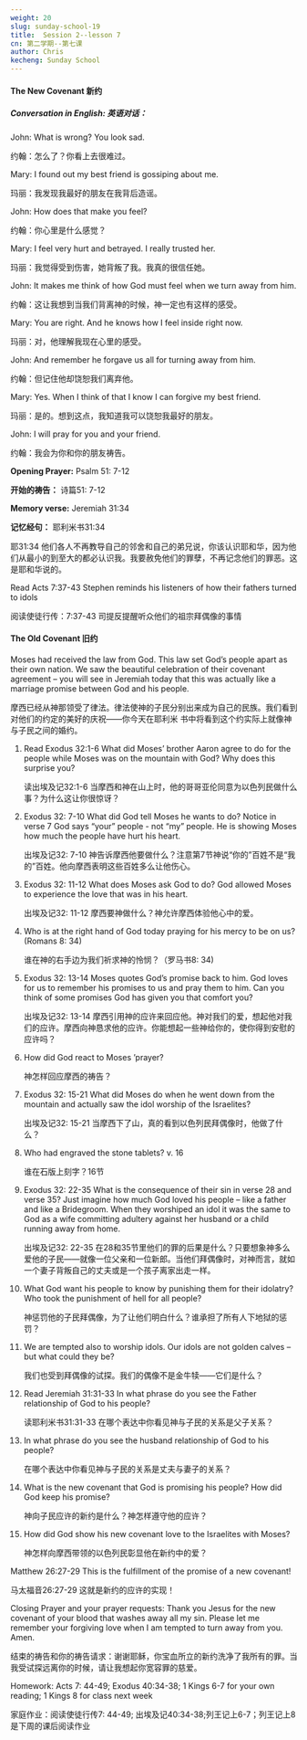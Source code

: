 ```yaml
---
weight: 20
slug: sunday-school-19
title:  Session 2--lesson 7
cn: 第二学期--第七课
author: Chris
kecheng: Sunday School
---
```



#### The New Covenant 新约

##### Conversation in English: 英语对话：

John: What is wrong? You look sad.

约翰：怎么了？你看上去很难过。

Mary: I found out my best friend is gossiping about me.

玛丽：我发现我最好的朋友在我背后造谣。

John: How does that make you feel?

约翰：你心里是什么感觉？

Mary: I feel very hurt and betrayed. I really trusted her.

玛丽：我觉得受到伤害，她背叛了我。我真的很信任她。

John: It makes me think of how God must feel when we turn away from him.

约翰：这让我想到当我们背离神的时候，神一定也有这样的感受。

Mary: You are right. And he knows how I feel inside right now.

玛丽：对，他理解我现在心里的感受。

John: And remember he forgave us all for turning away from him.

约翰：但记住他却饶恕我们离弃他。

Mary: Yes. When I think of that I know I can forgive my best friend.

玛丽：是的。想到这点，我知道我可以饶恕我最好的朋友。

John: I will pray for you and your friend.

约翰：我会为你和你的朋友祷告。

**Opening Prayer:** Psalm 51: 7-12

**开始的祷告：** 诗篇51: 7-12

**Memory verse:** Jeremiah 31:34

**记忆经句：** 耶利米书31:34

耶31:34 他们各人不再教导自己的邻舍和自己的弟兄说，你该认识耶和华，因为他们从最小的到至大的都必认识我。我要赦免他们的罪孽，不再记念他们的罪恶。这是耶和华说的。

Read Acts 7:37-43 Stephen reminds his listeners of how their fathers turned to idols

阅读使徒行传：7:37-43 司提反提醒听众他们的祖宗拜偶像的事情

#### The Old Covenant 旧约

Moses had received the law from God. This law set God’s people apart as their own nation. We saw the beautiful celebration of their covenant agreement – you will see in Jeremiah today that this was actually like a marriage promise between God and his people.

摩西已经从神那领受了律法。律法使神的子民分别出来成为自己的民族。我们看到对他们的约定的美好的庆祝——你今天在耶利米 书中将看到这个约实际上就像神与子民之间的婚约。

1. Read Exodus 32:1-6 What did Moses’ brother Aaron agree to do for the people while Moses was on the mountain with God? Why does this surprise you?

    读出埃及记32:1-6 当摩西和神在山上时，他的哥哥亚伦同意为以色列民做什么事？为什么这让你很惊讶？

2. Exodus 32: 7-10 What did God tell Moses he wants to do? Notice in verse 7 God says “your” people - not “my” people. He is showing Moses how much the people have hurt his heart.

    出埃及记32: 7-10 神告诉摩西他要做什么？注意第7节神说“你的”百姓不是“我的”百姓。他向摩西表明这些百姓多么让他伤心。

3. Exodus 32: 11-12 What does Moses ask God to do? God allowed Moses to experience the love that was in his heart.

    出埃及记32: 11-12 摩西要神做什么？神允许摩西体验他心中的爱。

4. Who is at the right hand of God today praying for his mercy to be on us? (Romans 8: 34)

    谁在神的右手边为我们祈求神的怜悯？（罗马书8: 34)

5. Exodus 32: 13-14 Moses quotes God’s promise back to him. God loves for us to remember his promises to us and pray them to him. Can you think of some promises God has given you that comfort you?

    出埃及记32: 13-14 摩西引用神的应许来回应他。神对我们的爱，想起他对我们的应许。摩西向神恳求他的应许。你能想起一些神给你的，使你得到安慰的应许吗？

6. How did God react to Moses ’prayer?

    神怎样回应摩西的祷告？

7. Exodus 32: 15-21 What did Moses do when he went down from the mountain and actually saw the idol worship of the Israelites?

    出埃及记32: 15-21 当摩西下了山，真的看到以色列民拜偶像时，他做了什么？

8. Who had engraved the stone tablets? v. 16

    谁在石版上刻字？16节

9. Exodus 32: 22-35 What is the consequence of their sin in verse 28 and verse 35? Just imagine how much God loved his people – like a father and like a Bridegroom. When they worshiped an idol it was the same to God as a wife committing adultery against her husband or a child running away from home.

    出埃及记32: 22-35 在28和35节里他们的罪的后果是什么？只要想象神多么爱他的子民——就像一位父亲和一位新郎。当他们拜偶像时，对神而言，就如一个妻子背叛自己的丈夫或是一个孩子离家出走一样。

10. What God want his people to know by punishing them for their idolatry? Who took the punishment of hell for all people?

    神惩罚他的子民拜偶像，为了让他们明白什么？谁承担了所有人下地狱的惩罚？

11. We are tempted also to worship idols. Our idols are not golden calves – but what could they be?

    我们也受到拜偶像的试探。我们的偶像不是金牛犊——它们是什么？

12. Read Jeremiah 31:31-33 In what phrase do you see the Father relationship of God to his people?

    读耶利米书31:31-33 在哪个表达中你看见神与子民的关系是父子关系？

13. In what phrase do you see the husband relationship of God to his people?

    在哪个表达中你看见神与子民的关系是丈夫与妻子的关系？

14. What is the new covenant that God is promising his people? How did God keep his promise?

    神向子民应许的新约是什么？神怎样遵守他的应许？

15. How did God show his new covenant love to the Israelites with Moses?

    神怎样向摩西带领的以色列民彰显他在新约中的爱？

Matthew 26:27-29 This is the fulfillment of the promise of a new covenant!

马太福音26:27-29 这就是新约的应许的实现！

Closing Prayer and your prayer requests: Thank you Jesus for the new covenant of your blood that washes away all my sin. Please let me remember your forgiving love when I am tempted to turn away from you. Amen.

结束的祷告和你的祷告请求：谢谢耶稣，你宝血所立的新约洗净了我所有的罪。当我受试探远离你的时候，请让我想起你宽容罪的慈爱。

Homework: Acts 7: 44-49; Exodus 40:34-38; 1 Kings 6-7 for your own reading; 1 Kings 8 for class next week

家庭作业：阅读使徒行传7: 44-49; 出埃及记40:34-38;列王记上6-7；列王记上8是下周的课后阅读作业
